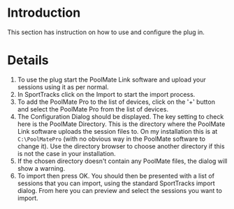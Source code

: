# Introduction #

This section has instruction on how to use and configure the plug in.


# Details #

  1. To use the plug start the PoolMate Link software and upload your sessions using it as per normal.
  1. In SportTracks click on the Import to start the import process.
  1. To add the PoolMate Pro to the list of devices, click on the '+' button and select the PoolMate Pro from the list of devices.
  1. The Configuration Dialog should be displayed. The key setting to check here is the PoolMate Directory. This is the directory where the PoolMate Link software uploads the session files to. On my installation this is at `C:\PoolMatePro` (with no obvious way in the PoolMate software to change it). Use the directory browser to choose another directory if this is not the case in your installation.
  1. If the chosen directory doesn't contain any PoolMate files, the dialog will show a warning.
  1. To import then press OK. You should then be presented with a list of sessions that you can import, using the standard SportTracks import dialog. From here you can preview and select the sessions you want to import.